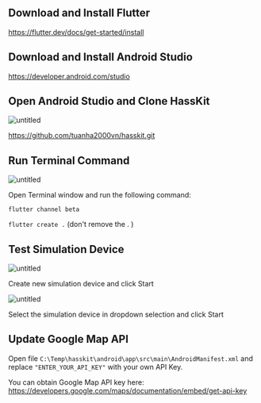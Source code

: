 ## Download and Install Flutter
https://flutter.dev/docs/get-started/install


## Download and Install Android Studio
https://developer.android.com/studio

## Open Android Studio and Clone HassKit

![untitled](https://github.com/tuanha2000vn/hasskit/blob/master/graphic%20template/installation_01.png?raw=true)

https://github.com/tuanha2000vn/hasskit.git

## Run Terminal Command

![untitled](https://github.com/tuanha2000vn/hasskit/blob/master/graphic%20template/installation_02.png?raw=true)

Open Terminal window and run the following command:

`flutter channel beta`

`flutter create .` (don't remove the . )

## Test Simulation Device

![untitled](https://github.com/tuanha2000vn/hasskit/blob/master/graphic%20template/installation_03.png?raw=true)

Create new simulation device and click Start

![untitled](https://github.com/tuanha2000vn/hasskit/blob/master/graphic%20template/installation_04.png?raw=true)

Select the simulation device in dropdown selection and click Start

## Update Google Map API

Open file `C:\Temp\hasskit\android\app\src\main\AndroidManifest.xml` and replace `"ENTER_YOUR_API_KEY"` with your own API Key.

You can obtain Google Map API key here:
https://developers.google.com/maps/documentation/embed/get-api-key
